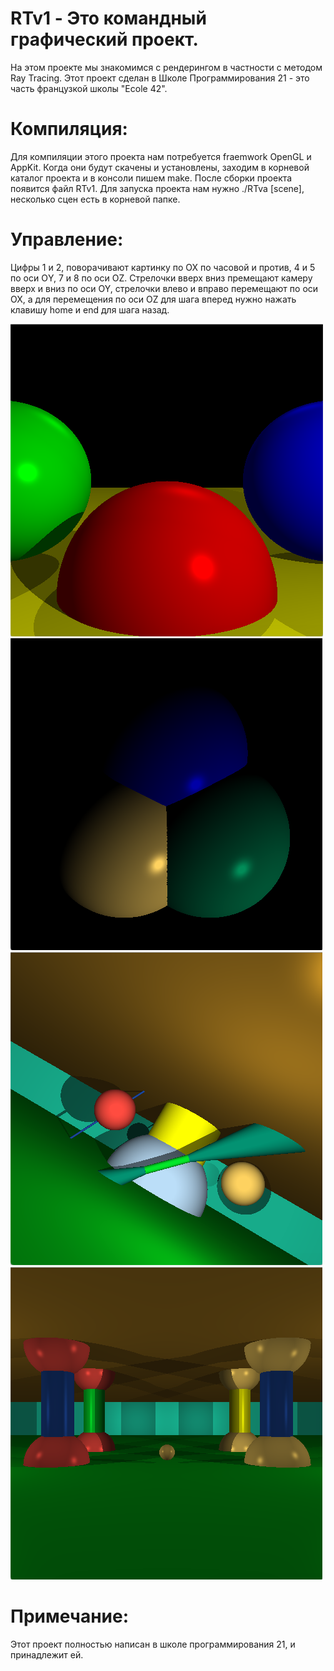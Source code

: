 # RTv1 - Это командный графический проект.
На этом проекте мы знакомимся с рендерингом в частности с методом Ray Tracing.
Этот проект сделан в Школе Программирования 21 - это часть французкой школы "Ecole 42".

# Компиляция:
Для компиляции этого проекта нам потребуется fraemwork OpenGL и AppKit. Когда они будут скачены и установлены, заходим в корневой каталог проекта и в консоли пишем make.
После сборки проекта появится файл RTv1. Для запуска проекта нам нужно ./RTva [scene], несколько сцен есть в корневой папке.

# Управление:
Цифры 1 и 2, поворачивают картинку по OX по часовой и против, 4 и 5 по оси ОY, 7 и 8 по оси OZ.
Стрелочки вверх вниз премещают камеру вверх и вниз по оси OY, стрелочки влево и вправо перемещают по оси OX, а для перемещения по оси OZ для шага вперед нужно нажать клавишу home и end для шага назад.

![Scene 2](https://github.com/udraugr/RTv1/raw/master/./image2.png)
![Scene 4](https://github.com/udraugr/RTv1/raw/master/./image4.png)
![Scene 5](https://github.com/udraugr/RTv1/raw/master/./image5.png)
![Scene 7](https://github.com/udraugr/RTv1/raw/master/./image7.png)

# Примечание:
Этот проект полностью написан в школе программирования 21, и принадлежит ей.
